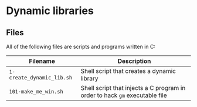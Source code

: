 # Dynamic libraries

## Files
All of the following files are scripts and programs written in C:

| Filename | Description |
| -------- | ----------- |
| `1-create_dynamic_lib.sh` | Shell script that creates a dynamic library |
| `101-make_me_win.sh` | Shell script that injects a C program in order to hack `gm` executable file |
